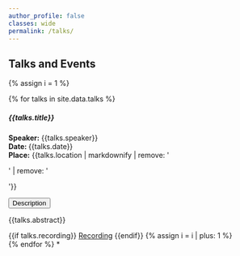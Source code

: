 ```yaml
---
author_profile: false
classes: wide
permalink: /talks/
---
```

<h2> <b> Talks and Events </b></h2>
<script src="https://code.jquery.com/jquery-3.3.1.slim.min.js"></script>
<script src="https://stackpath.bootstrapcdn.com/bootstrap/4.3.1/js/bootstrap.min.js"></script>

{% assign i = 1 %}
<div class="row">
{% for talks in site.data.talks %}
<h5 style='font-weight:bold'> {{talks.title}} </h6>
<b>Speaker:</b> {{talks.speaker}}<br>
<b>Date: </b> <span> {{talks.date}}</span><br>
<b>Place:</b> <span>{{talks.location | markdownify | remove: '<p>' | remove: '</p>'}}</span>
<p>
<button class="btn btn-primary" style='text-align: center' type="button" data-toggle="collapse" data-target="#collapseExample{{ i }}" aria-expanded="false" aria-controls="collapseExample{{ i }}">
  Description
</button>
</p>
<div class="collapse" id="collapseExample{{ i }}">
<p>
    {{talks.abstract}}
    </p>
</div>
{{if talks.recording}}
    <a href="{{talks.recording}}" class="btn btn-primary">Recording</a>
{{endif}}
{% assign i = i | plus: 1 %}
</div>
{% endfor %}
</div>*